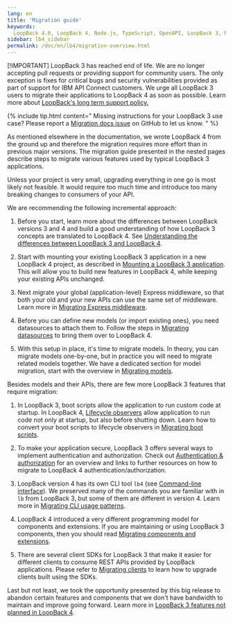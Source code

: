 ```yaml
---
lang: en
title: 'Migration guide'
keywords:
  LoopBack 4.0, LoopBack 4, Node.js, TypeScript, OpenAPI, LoopBack 3, Migration
sidebar: lb4_sidebar
permalink: /doc/en/lb4/migration-overview.html
---
```


[!IMPORTANT] LoopBack 3 has reached end of life. We are no longer accepting pull
requests or providing support for community users. The only exception is fixes
for critical bugs and security vulnerabilities provided as part of support for
IBM API Connect customers. We urge all LoopBack 3 users to migrate their
applications to LoopBack 4 as soon as possible. Learn more about
[LoopBack's long term support policy.](https://loopback.io/doc/en/contrib/Long-term-support.html)

{% include tip.html content="
Missing instructions for your LoopBack 3 use case? Please report a [Migration docs issue](https://github.com/loopbackio/loopback-next/issues/new?labels=question,Migration,Docs&template=Migration_docs.md) on GitHub to let us know.
" %}

As mentioned elsewhere in the documentation, we wrote LoopBack 4 from the ground
up and therefore the migration requires more effort than in previous major
versions. The migration guide presented in the nested pages describe steps to
migrate various features used by typical LoopBack 3 applications.

Unless your project is very small, upgrading everything in one go is most likely
not feasible. It would require too much time and introduce too many breaking
changes to consumers of your API.

We are recommending the following incremental approach:

1. Before you start, learn more about the differences between LoopBack versions
   3 and 4 and build a good understanding of how LoopBack 3 concepts are
   translated to LoopBack 4. See
   [Understanding the differences between LoopBack 3 and LoopBack 4](../Understanding-the-differences.md).

2. Start with mounting your existing LoopBack 3 application in a new LoopBack 4
   project, as described in
   [Mounting a LoopBack 3 application](mounting-lb3app.md). This will allow you
   to build new features in LoopBack 4, while keeping your existing APIs
   unchanged.

3. Next migrate your global (application-level) Express middleware, so that both
   your old and your new APIs can use the same set of middleware. Learn more in
   [Migrating Express middleware](express-middleware.md).

4. Before you can define new models (or import existing ones), you need
   datasources to attach them to. Follow the steps in
   [Migrating datasources](datasources.md) to bring them over to LoopBack 4.

5. With this setup in place, it's time to migrate models. In theory, you can
   migrate models one-by-one, but in practice you will need to migrate related
   models together. We have a dedicated section for model migration, start with
   the overview in [Migrating models](models/overview.md).

Besides models and their APIs, there are few more LoopBack 3 features that
require migration:

1. In LoopBack 3, boot scripts allow the application to run custom code at
   startup. In LoopBack 4, [Lifecycle observers](../Life-cycle.md) allow
   application to run code not only at startup, but also before shutting down.
   Learn how to convert your boot scripts to lifecycle observers in
   [Migrating boot scripts](boot-scripts.md).

2. To make your application secure, LoopBack 3 offers several ways to implement
   authentication and authorization. Check out
   [Authentication & authorization](auth/overview.md) for an overview and links
   to further resources on how to migrate to LoopBack 4
   authentication/authorization.

3. LoopBack version 4 has its own CLI tool `lb4` (see
   [Command-line interface](../Command-line-interface.md)). We preserved many of
   the commands you are familiar with in `lb` from LoopBack 3, but some of them
   are different in version 4. Learn more in
   [Migrating CLI usage patterns](cli.md).

4. LoopBack 4 introduced a very different programming model for components and
   extensions. If you are maintaining or using LoopBack 3 components, then you
   should read [Migrating components and extensions](extensions.md).

5. There are several client SDKs for LoopBack 3 that make it easier for
   different clients to consume REST APIs provided by LoopBack applications.
   Please refer to [Migrating clients](clients.md) to learn how to upgrade
   clients built using the SDKs.

Last but not least, we took the opportunity presented by this big release to
abandon certain features and components that we don't have bandwidth to maintain
and improve going forward. Learn more in
[LoopBack 3 features not planned in LoopBack 4](not-planned.md).
